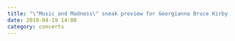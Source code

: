 ```yaml
---
title: "\"Music and Madness\" sneak preview for Georgianna Bruce Kirby Preparatory School (private engagement)"
date: 2019-04-19 14:00
category: concerts
---
```

